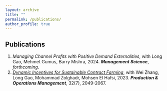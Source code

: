 ```yaml
---
layout: archive
title: ""
permalink: /publications/
author_profile: true
---
```


## Publications
1. *Managing Channel Profits with Positive Demand Externalities*, with Long Gao, Mehmet Gumus, Barry Mishra, 2024. ***Management Science***, *forthcoming*.
2. [*Dynamic Incentives for Sustainable Contract Farming*](https://onlinelibrary.wiley.com/doi/abs/10.1111/poms.13956), with Wei Zhang, Long Gao, Mohammad Zolghadr, Mohsen El Hafsi, 2023. ***Production & Operations Management***, 32(7), 2049-2067.


